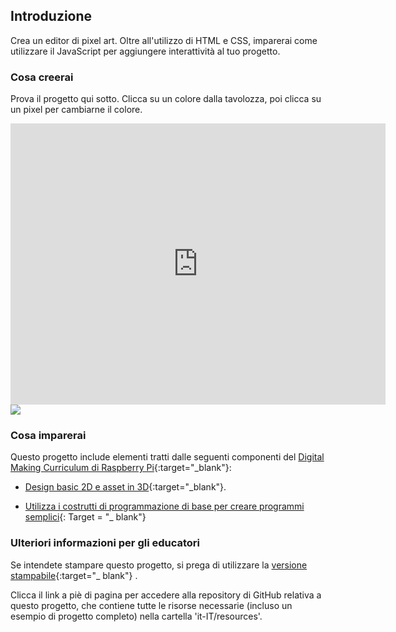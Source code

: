## Introduzione

Crea un editor di pixel art. Oltre all'utilizzo di HTML e CSS, imparerai come utilizzare il JavaScript per aggiungere interattività al tuo progetto.

### Cosa creerai

Prova il progetto qui sotto. Clicca su un colore dalla tavolozza, poi clicca su un pixel per cambiarne il colore.

<div class="trinket">
  <iframe src="https://trinket.io/embed/html/0e102a306b?outputOnly=true&start=result" width="600" height="450" frameborder="0" marginwidth="0" marginheight="0" allowfullscreen>
  </iframe>
  <img src="images/pixel-art-final.png">
</div>

### Cosa imparerai

Questo progetto include elementi tratti dalle seguenti componenti del [Digital Making Curriculum di Raspberry Pi](https://rpf.io/curriculum){:target="_blank"}:

+ [Design basic 2D e asset in 3D](https://www.raspberrypi.org/curriculum/design/creator){:target="_blank"}.

+ [Utilizza i costrutti di programmazione di base per creare programmi semplici](https://www.raspberrypi.org/curriculum/programming/creator){: Target = "_ blank"}

### Ulteriori informazioni per gli educatori

Se intendete stampare questo progetto, si prega di utilizzare la [versione stampabile](https://projects.raspberrypi.org/it-IT/projects/pixel-art/print){:target="_ blank"} .

Clicca il link a piè di pagina per accedere alla repository di GitHub relativa a questo progetto, che contiene tutte le risorse necessarie (incluso un esempio di progetto completo) nella cartella 'it-IT/resources'.
